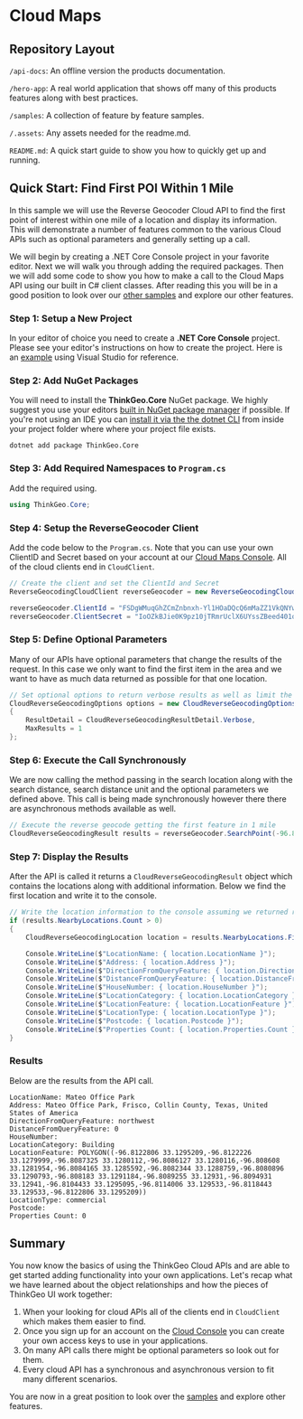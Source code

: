 # Cloud Maps

## Repository Layout

`/api-docs`: An offline version the products documentation.

`/hero-app`: A real world application that shows off many of this products features along with best practices.

`/samples`: A collection of feature by feature samples.

`/.assets`: Any assets needed for the readme.md.

`README.md`: A quick start guide to show you how to quickly get up and running.

## Quick Start: Find First POI Within 1 Mile

In this sample we will use the Reverse Geocoder Cloud API to find the first point of interest within one mile of a location and display its information.  This will demonstrate a number of features common to the various Cloud APIs such as optional parameters and generally setting up a call.

We will begin by creating a .NET Core Console project in your favorite editor.  Next we will walk you through adding the required packages.  Then we will add some code to show you how to make a call to the Cloud Maps API using our built in C# client classes.  After reading this you will be in a good position to look over our [other samples](/samples) and explore our other features.

### Step 1: Setup a New Project

  In your editor of choice you need to create a **.NET Core Console** project.  Please see your editor's instructions on how to create the project.  Here is an [example](https://docs.microsoft.com/en-us/dotnet/core/tutorials/with-visual-studio?tabs=csharp) using Visual Studio for reference.  

### Step 2: Add NuGet Packages

You will need to install the **ThinkGeo.Core** NuGet package.  We highly suggest you use your editors [built in NuGet package manager](https://docs.microsoft.com/en-us/nuget/quickstart/) if possible.  If you're not using an IDE you can [install it via the the dotnet CLI](https://docs.microsoft.com/en-us/nuget/consume-packages/install-use-packages-dotnet-cli) from inside your project folder where where your project file exists.

```shell
dotnet add package ThinkGeo.Core
```

### Step 3: Add Required Namespaces to `Program.cs`

Add the required using.

```csharp
using ThinkGeo.Core;
```

### Step 4: Setup the ReverseGeocoder Client

Add the code below to the `Program.cs`.  Note that you can use your own ClientID and Secret based on your account at our [Cloud Maps Console](https://cloud.thinkgeo.com). All of the cloud clients end in `CloudClient`.

```csharp
// Create the client and set the ClientId and Secret
ReverseGeocodingCloudClient reverseGeocoder = new ReverseGeocodingCloudClient();

reverseGeocoder.ClientId = "FSDgWMuqGhZCmZnbnxh-Yl1HOaDQcQ6mMaZZ1VkQNYw~";
reverseGeocoder.ClientSecret = "IoOZkBJie0K9pz10jTRmrUclX6UYssZBeed401oAfbxb9ufF1WVUvg~~";
```

### Step 5: Define Optional Parameters

Many of our APIs have optional parameters that change the results of the request. In this case we only want to find the first item in the area and we want to have as much data returned as possible for that one location.

```csharp
// Set optional options to return verbose results as well as limit the results to the first one found           
CloudReverseGeocodingOptions options = new CloudReverseGeocodingOptions()
{
    ResultDetail = CloudReverseGeocodingResultDetail.Verbose,
    MaxResults = 1
};
```

### Step 6: Execute the Call Synchronously 

We are now calling the method passing in the search location along with the search distance, search distance unit and the optional parameters we defined above.  This call is being made synchronously however there there are asynchronous methods available as well.

```csharp
// Execute the reverse geocode getting the first feature in 1 mile
CloudReverseGeocodingResult results = reverseGeocoder.SearchPoint(-96.809962, 33.128448, 4326, 1, DistanceUnit.Mile, options);
```

### Step 7: Display the Results

After the API is called it returns a `CloudReverseGeocodingResult` object which contains the locations along with additional information.  Below we find the first location and write it to the console.

```csharp
// Write the location information to the console assuming we returned results
if (results.NearbyLocations.Count > 0)
{
    CloudReverseGeocodingLocation location = results.NearbyLocations.First();

    Console.WriteLine($"LocationName: { location.LocationName }");
    Console.WriteLine($"Address: { location.Address }");
    Console.WriteLine($"DirectionFromQueryFeature: { location.DirectionFromQueryFeature }");
    Console.WriteLine($"DistanceFromQueryFeature: { location.DistanceFromQueryFeature }");
    Console.WriteLine($"HouseNumber: { location.HouseNumber }");
    Console.WriteLine($"LocationCategory: { location.LocationCategory }");
    Console.WriteLine($"LocationFeature: { location.LocationFeature }");
    Console.WriteLine($"LocationType: { location.LocationType }");
    Console.WriteLine($"Postcode: { location.Postcode }");
    Console.WriteLine($"Properties Count: { location.Properties.Count }");
}
```

### Results

Below are the results from the API call.

```
LocationName: Mateo Office Park
Address: Mateo Office Park, Frisco, Collin County, Texas, United States of America
DirectionFromQueryFeature: northwest
DistanceFromQueryFeature: 0
HouseNumber:
LocationCategory: Building
LocationFeature: POLYGON((-96.8122806 33.1295209,-96.8122226 33.1279999,-96.8087325 33.1280112,-96.8086127 33.1280116,-96.808608 33.1281954,-96.8084165 33.1285592,-96.8082344 33.1288759,-96.8080896 33.1290793,-96.808183 33.1291184,-96.8089255 33.12931,-96.8094931 33.12941,-96.8104433 33.1295095,-96.8114006 33.129533,-96.8118443 33.129533,-96.8122806 33.1295209))
LocationType: commercial
Postcode:
Properties Count: 0
```

## Summary

You now know the basics of using the ThinkGeo Cloud APIs and are able to get started adding functionality into your own applications. Let's recap what we have learned about the object relationships and how the pieces of ThinkGeo UI work together:

1. When your looking for cloud APIs all of the clients end in `CloudClient` which makes them easier to find.
1. Once you sign up for an account on the [Cloud Console](https://cloud.thinkgeo.com) you can create your own access keys to use in your applications.
1. On many API calls there might be optional parameters so look out for them.
1. Every cloud API has a synchronous and asynchronous version to fit many different scenarios.

You are now in a great position to look over the [samples](/samples) and explore other features.
